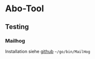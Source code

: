 # Abo-Tool

## Testing

### Mailhog
Installation siehe [github](https://github.com/mailhog/MailHog) `~/go/bin/MailHog`
